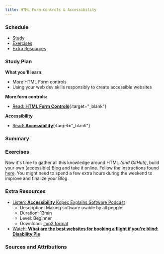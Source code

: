 ```yaml
---
title: HTML Form Controls & Accessibility
---
```


### Schedule

  - [Study](#study-plan-4)
  - [Exercises](#exercises-4)
  - [Extra Resources](#extra-resources-4)

### Study Plan

  **What you'll learn:**

  - More HTML Form controls
  - Using your web dev skills responsibly to create accessible websites

  **More form controls:**

  <!-- SGEN:META:PROGRESS:task=Complete the exercise 'Test_your_skills:_HTML5_controls'|user_folder=test_your_skills_html5_controls -->
  <!-- SGEN:META:TESTS:name=Test Exercise: 'Test_your_skills:_HTML5_controls'|type=exist|user_folder=test_your_skills_html5_controls|files=html5-controls1-download.html,html5-controls2-download.html -->

  <!-- SGEN:META:PROGRESS:task=Complete the exercise 'Test your skills: Other controls'|user_folder=test_your_skills_other_controls -->
  <!-- SGEN:META:TESTS:name=Test Exercise: 'Test your skills: Other controls'|type=exist|user_folder=test_your_skills_other_controls|files=other-controls1-download.html,other-controls2-download.html,other-controls3-download.html -->
  - [Read: **HTML Form Controls**](../modules/html/forms/controls/index.md){:target="_blank"}

  **Accessibility**

  - [Read: **Accessibility**](../modules/accessibility/index.md){:target="_blank"}
      
### Summary

### Exercises

  <!-- SGEN:META:PROGRESS:task=Complete the exercise 'Lets create a Blog' -->
  Now it's time to gather all this knowledge around HTML _(and GitHub)_, build your own (accessible) Blog and take it online. Follow the instructions found [here](../modules/accessibility/exercises/lets_create_a_blog/index.md). You might need to spend a few extra hours during the weekend to improve and finalize your Blog.

### Extra Resources

  - [Listen: **Accessibility** Kopec Explains Software Podcast](http://kopec.live/episode/184aa586/accessibility)
    - Description: Making software usable by all people
    - Duration: 13min
    - Level: Beginner
    - Download: [.mp3 format](https://pdcn.co/e/pinecast.com/listen/184aa586-23c9-4651-946d-26af5155b3d2.mp3?source=direct&download&ext=asset.mp3) 
  - [Watch: **What are the best websites for booking a flight if you're blind: Disability Pie**](https://www.youtube.com/watch?v=QUZ091A73bk)

### Sources and Attributions